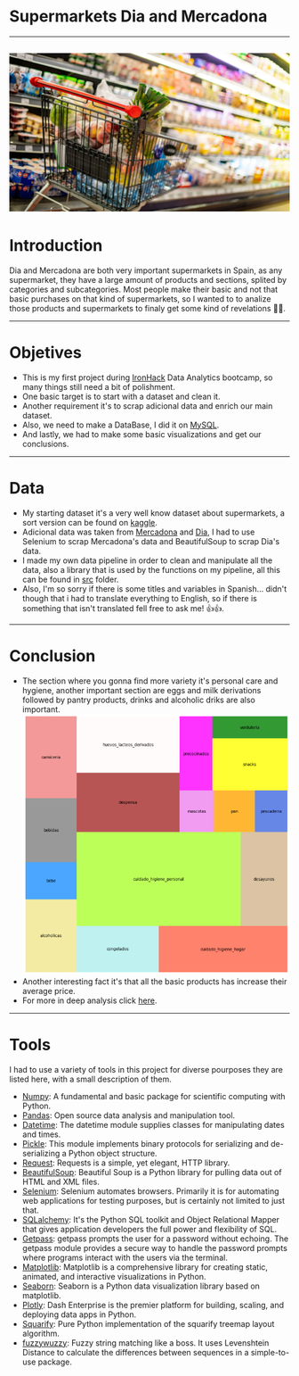 
# Supermarkets Dia and Mercadona
---

![portada](images/supermercado-2637227.jpg)
---
# Introduction
Dia and Mercadona are both very important supermarkets in Spain, as any supermarket, they have a large amount of products and sections, splited by categories and subcategories. Most people make their basic and not that basic purchases on that kind of supermarkets, so I wanted to to analize those products and supermarkets to finaly get some kind of revelations 🙌🙌.

---
# Objetives


- This is my first project during [IronHack](https://www.ironhack.com/es) Data Analytics bootcamp, so many things still need a bit of polishment.
- One basic target is to start with a dataset and clean it.
- Another requirement it's to scrap adicional data and enrich our main dataset.
- Also, we need to make a DataBase, I did it on [MySQL](https://www.mysql.com/).
- And lastly, we had to make some basic visualizations and get our conclusions.
---
# Data

- My starting dataset it's a very well know dataset about supermarkets, a sort version can be found on [kaggle](https://www.kaggle.com/datasets/datamarket/productos-de-supermercados).
- Adicional data was taken from [Mercadona](https://tienda.mercadona.es/) and [Dia](https://www.dia.es/compra-online/), I had to use Selenium to scrap Mercadona's data and BeautifulSoup to scrap Dia's data.
- I made my own data pipeline in order to clean and manipulate all the data, also a library that is used by the functions on my pipeline, all this can be found in [src](https://github.com/XiangLinZ/Proyecto_1_ETL/tree/main/src) folder.
- Also, I'm so sorry if there is some titles and variables in Spanish...
didn't though that i had to translate everything to English, so if there is something that isn't translated fell free to ask me! 👍👍.
---
# Conclusion
- The section where you gonna find more variety it's personal care and hygiene, another important section are eggs and milk derivations followed by pantry products, drinks and alcoholic driks are also important.
![mercadona_distribution](images/distribucion_productos_mercadona.png)
- Another interesting fact it's that all the basic products has increase their average price.
- For more in deep analysis click [here](https://github.com/XiangLinZ/Proyecto_1_ETL/blob/main/analysis/analysis_figures.md).
---
# Tools
I had to use a variety of tools in this project for diverse pourposes they are listed here, with a small description of them.
- [Numpy](https://numpy.org/): A fundamental and basic package for scientific computing with Python.
- [Pandas](https://pandas.pydata.org/): Open source data analysis and manipulation tool.
- [Datetime](https://docs.python.org/3/library/datetime.html): The datetime module supplies classes for manipulating dates and times.
- [Pickle](https://docs.python.org/3/library/pickle.html): This module implements binary protocols for serializing and de-serializing a Python object structure.
- [Request](https://pypi.org/project/requests/): Requests is a simple, yet elegant, HTTP library.
- [BeautifulSoup](https://www.crummy.com/software/BeautifulSoup/bs4/doc/): Beautiful Soup is a Python library for pulling data out of HTML and XML files.
- [Selenium](https://www.selenium.dev/): Selenium automates browsers. Primarily it is for automating web applications for testing purposes, but is certainly not limited to just that.
- [SQLalchemy](https://www.sqlalchemy.org/):  It's the Python SQL toolkit and Object Relational Mapper that gives application developers the full power and flexibility of SQL.
- [Getpass](https://docs.python.org/es/3.9/library/getpass.html): getpass prompts the user for a password without echoing. The getpass module provides a secure way to handle the password prompts where programs interact with the users via the terminal.
- [Matplotlib](https://matplotlib.org/): Matplotlib is a comprehensive library for creating static, animated, and interactive visualizations in Python.
- [Seaborn](https://seaborn.pydata.org/): Seaborn is a Python data visualization library based on matplotlib.
- [Plotly](https://plotly.com/): Dash Enterprise is the premier platform for
building, scaling, and deploying data apps in Python.
- [Squarify](https://github.com/laserson/squarify): Pure Python implementation of the squarify treemap layout algorithm.
- [fuzzywuzzy](https://pypi.org/project/fuzzywuzzy/): Fuzzy string matching like a boss. It uses Levenshtein Distance to calculate the differences between sequences in a simple-to-use package.